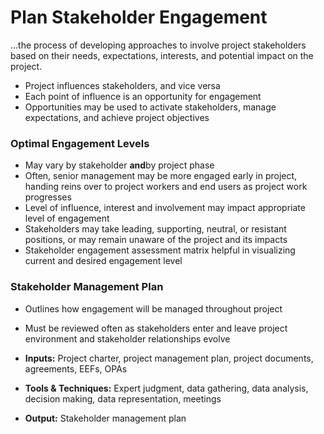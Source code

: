 # Plan Stakeholder Engagement

…the process of developing approaches to involve project stakeholders based on their needs, expectations, interests, and potential impact on the project. 

- Project influences stakeholders, and vice versa 
- Each point of influence is an opportunity for engagement 
- Opportunities may be used to activate stakeholders, manage expectations, and achieve project objectives 

### Optimal Engagement Levels
- May vary by stakeholder **and**by project phase 
- Often, senior management may be more engaged early in project, handing reins over to project workers and end users as project work progresses 
- Level of influence, interest and involvement may impact appropriate level of engagement 
- Stakeholders may take leading, supporting, neutral, or resistant positions, or may remain unaware of the project and its impacts 
- Stakeholder engagement assessment matrix helpful in visualizing current and desired engagement level 

### Stakeholder Management Plan
- Outlines how engagement will be managed throughout project 
- Must be reviewed often as stakeholders enter and leave project environment and stakeholder relationships evolve 

- **Inputs:** Project charter, project management plan, project documents, agreements, EEFs, OPAs 
- **Tools & Techniques:** Expert judgment, data gathering, data analysis, decision making, data representation, meetings 
- **Output:** Stakeholder management plan 